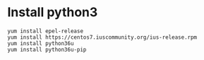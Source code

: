 # Install python3

```
yum install epel-release
yum install https://centos7.iuscommunity.org/ius-release.rpm
yum install python36u
yum install python36u-pip

```
